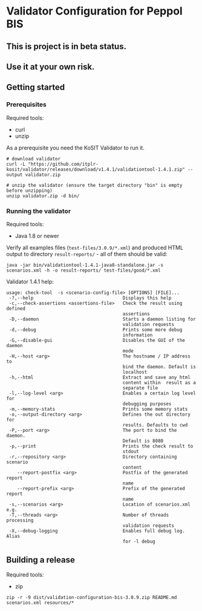 # Validator Configuration for Peppol BIS

## This is project is in beta status.
## Use it at your own risk.

## Getting started

### Prerequisites

Required tools:
* curl
* unzip

As a prerequisite you need the KoSIT Validator to run it.

```shell
# download validator
curl -L "https://github.com/itplr-kosit/validator/releases/download/v1.4.1/validationtool-1.4.1.zip" --output validator.zip

# unzip the validator (ensure the target directory "bin" is empty before unzipping)
unzip validator.zip -d bin/
```

### Running the validator

Required tools:
* Java 1.8 or newer

Verify all examples files (`test-files/3.0.9/*.xml`) and produced HTML output to directory `result-reports/` - all of them should be valid:

```shell
java -jar bin/validationtool-1.4.1-java8-standalone.jar -s scenarios.xml -h -o result-reports/ test-files/good/*.xml
```

Validator 1.4.1 help:

```
usage: check-tool  -s <scenario-config-file> [OPTIONS] [FILE]...
 -?,--help                                 Displays this help
 -c,--check-assertions <assertions-file>   Check the result using defined
                                           assertions
 -D,--daemon                               Starts a daemon listing for
                                           validation requests
 -d,--debug                                Prints some more debug
                                           information
 -G,--disable-gui                          Disables the GUI of the daemon
                                           mode
 -H,--host <arg>                           The hostname / IP address to
                                           bind the daemon. Default is
                                           localhost
 -h,--html                                 Extract and save any html
                                           content within  result as a
                                           separate file
 -l,--log-level <arg>                      Enables a certain log level for
                                           debugging purposes
 -m,--memory-stats                         Prints some memory stats
 -o,--output-directory <arg>               Defines the out directory for
                                           results. Defaults to cwd
 -P,--port <arg>                           The port to bind the daemon.
                                           Default is 8080
 -p,--print                                Prints the check result to
                                           stdout
 -r,--repository <arg>                     Directory containing scenario
                                           content
    --report-postfix <arg>                 Postfix of the generated report
                                           name
    --report-prefix <arg>                  Prefix of the generated report
                                           name
 -s,--scenarios <arg>                      Location of scenarios.xml e.g.
 -T,--threads <arg>                        Number of threads processing
                                           validation requests
 -X,--debug-logging                        Enables full debug log. Alias
                                           for -l debug
```

## Building a release

Required tools:
* zip

```shell
zip -r -9 dist/validation-configuration-bis-3.0.9.zip README.md scenarios.xml resources/*
```
